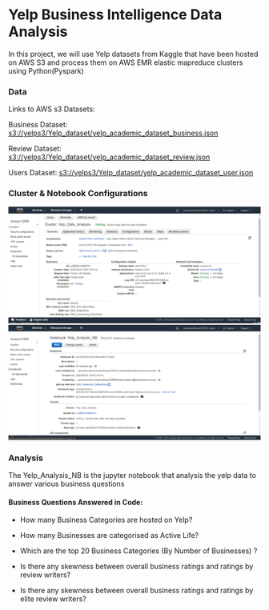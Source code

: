 # Yelp Business Intelligence Data Analysis 
In this project, we will use Yelp datasets from Kaggle that have been hosted on AWS S3 and process them on AWS EMR elastic mapreduce clusters using Python(Pyspark)

### Data
Links to AWS s3 Datasets:

Business Dataset: [s3://yelps3/Yelp_dataset/yelp_academic_dataset_business.json](s3://yelps3/Yelp_dataset/yelp_academic_dataset_business.json)

Review Dataset: [s3://yelps3/Yelp_dataset/yelp_academic_dataset_review.json](s3://yelps3/Yelp_dataset/yelp_academic_dataset_review.json)

Users Dataset: [s3://yelps3/Yelp_dataset/yelp_academic_dataset_user.json](s3://yelps3/Yelp_dataset/yelp_academic_dataset_user.json)

### Cluster & Notebook Configurations
![Cluster Config](assets/Screenshot_Cluster.png)
![Notebook Config](assets/Screenshot_notebook.png)


### Analysis

The Yelp_Analysis_NB is the jupyter notebook that analysis the yelp data to answer various business questions

#### Business Questions Answered in Code:

* How many Business Categories are hosted on Yelp?
* How many Businesses are categorised as Active Life?
* Which are the top 20 Business Categories (By Number of Businesses) ?

* Is there any skewness between overall business ratings and ratings by review writers?

* Is there any skewness between overall business ratings and ratings by elite review writers?
